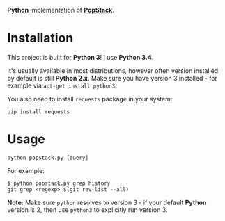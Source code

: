 **Python** implementation of [**PopStack**](https://github.com/rafalwrzeszcz/popstack).

# Installation

This project is built for **Python 3**! I use **Python 3.4**.

It's usually available in most distributions, however often version installed by default is still **Python 2.x**. Make
sure you have version 3 installed - for example via `apt-get install python3`.

You also need to install `requests` package in your system:

```
pip install requests
```

# Usage

```
python popstack.py [query]
```

For example:

```
$ python popstack.py grep history
git grep <regexp> $(git rev-list --all)
```
**Note:** Make sure `python` resolves to version 3 - if your default **Python** version is 2, then use `python3` to
explicitly run version 3.
